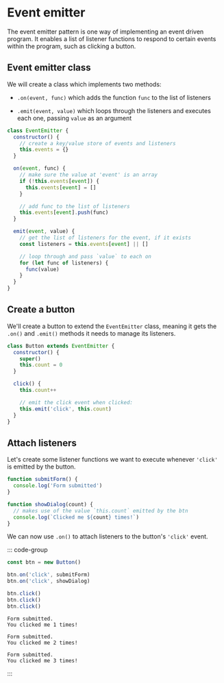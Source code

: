 # Event emitter

The event emitter pattern is one way of implementing an event driven program. It
enables a list of listener functions to respond to certain events within the
program, such as clicking a button.

## Event emitter class

We will create a class which implements two methods:

- `.on(event, func)` which adds the function `func` to the list of listeners

- `.emit(event, value)` which loops through the listeners and executes each one,
  passing `value` as an argument

```js
class EventEmitter {
  constructor() {
    // create a key/value store of events and listeners
    this.events = {}
  }

  on(event, func) {
    // make sure the value at 'event' is an array
    if (!this.events[event]) {
      this.events[event] = []
    }

    // add func to the list of listeners
    this.events[event].push(func)
  }

  emit(event, value) {
    // get the list of listeners for the event, if it exists
    const listeners = this.events[event] || []

    // loop through and pass `value` to each on
    for (let func of listeners) {
      func(value)
    }
  }
}
```

## Create a button

We'll create a button to extend the `EventEmitter` class, meaning it gets the
`.on()` and `.emit()` methods it needs to manage its listeners.

```js
class Button extends EventEmitter {
  constructor() {
    super()
    this.count = 0
  }

  click() {
    this.count++

    // emit the click event when clicked:
    this.emit('click', this.count)
  }
}
```

## Attach listeners

Let's create some listener functions we want to execute whenever `'click'` is
emitted by the button.

```js
function submitForm() {
  console.log('Form submitted')
}

function showDialog(count) {
  // makes use of the value `this.count` emitted by the btn
  console.log(`Clicked me ${count} times!`)
}
```

We can now use `.on()` to attach listeners to the button's `'click'` event.

::: code-group

```js
const btn = new Button()

btn.on('click', submitForm)
btn.on('click', showDialog)

btn.click()
btn.click()
btn.click()
```

```console [output]
Form submitted.
You clicked me 1 times!

Form submitted.
You clicked me 2 times!

Form submitted.
You clicked me 3 times!
```

:::
